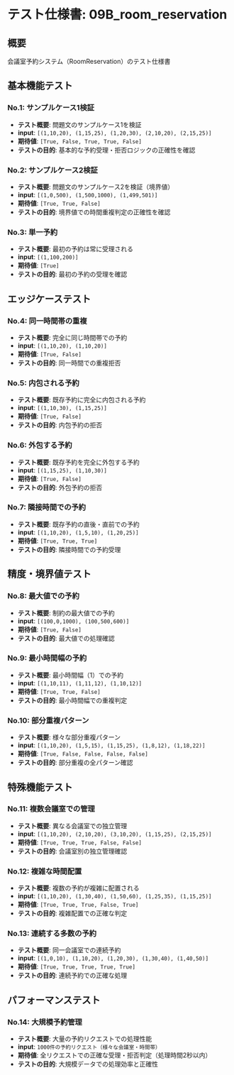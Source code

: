 # テスト仕様書: 09B_room_reservation

## 概要
会議室予約システム（RoomReservation）のテスト仕様書

## 基本機能テスト

### No.1: サンプルケース1検証
- **テスト概要**: 問題文のサンプルケース1を検証
- **input**: `[(1,10,20), (1,15,25), (1,20,30), (2,10,20), (2,15,25)]`
- **期待値**: `[True, False, True, True, False]`
- **テストの目的**: 基本的な予約受理・拒否ロジックの正確性を確認

### No.2: サンプルケース2検証
- **テスト概要**: 問題文のサンプルケース2を検証（境界値）
- **input**: `[(1,0,500), (1,500,1000), (1,499,501)]`
- **期待値**: `[True, True, False]`
- **テストの目的**: 境界値での時間重複判定の正確性を確認

### No.3: 単一予約
- **テスト概要**: 最初の予約は常に受理される
- **input**: `[(1,100,200)]`
- **期待値**: `[True]`
- **テストの目的**: 最初の予約の受理を確認

## エッジケーステスト

### No.4: 同一時間帯の重複
- **テスト概要**: 完全に同じ時間帯での予約
- **input**: `[(1,10,20), (1,10,20)]`
- **期待値**: `[True, False]`
- **テストの目的**: 同一時間での重複拒否

### No.5: 内包される予約
- **テスト概要**: 既存予約に完全に内包される予約
- **input**: `[(1,10,30), (1,15,25)]`
- **期待値**: `[True, False]`
- **テストの目的**: 内包予約の拒否

### No.6: 外包する予約
- **テスト概要**: 既存予約を完全に外包する予約
- **input**: `[(1,15,25), (1,10,30)]`
- **期待値**: `[True, False]`
- **テストの目的**: 外包予約の拒否

### No.7: 隣接時間での予約
- **テスト概要**: 既存予約の直後・直前での予約
- **input**: `[(1,10,20), (1,5,10), (1,20,25)]`
- **期待値**: `[True, True, True]`
- **テストの目的**: 隣接時間での予約受理

## 精度・境界値テスト

### No.8: 最大値での予約
- **テスト概要**: 制約の最大値での予約
- **input**: `[(100,0,1000), (100,500,600)]`
- **期待値**: `[True, False]`
- **テストの目的**: 最大値での処理確認

### No.9: 最小時間幅の予約
- **テスト概要**: 最小時間幅（1）での予約
- **input**: `[(1,10,11), (1,11,12), (1,10,12)]`
- **期待値**: `[True, True, False]`
- **テストの目的**: 最小時間幅での重複判定

### No.10: 部分重複パターン
- **テスト概要**: 様々な部分重複パターン
- **input**: `[(1,10,20), (1,5,15), (1,15,25), (1,8,12), (1,18,22)]`
- **期待値**: `[True, False, False, False, False]`
- **テストの目的**: 部分重複の全パターン確認

## 特殊機能テスト

### No.11: 複数会議室での管理
- **テスト概要**: 異なる会議室での独立管理
- **input**: `[(1,10,20), (2,10,20), (3,10,20), (1,15,25), (2,15,25)]`
- **期待値**: `[True, True, True, False, False]`
- **テストの目的**: 会議室別の独立管理確認

### No.12: 複雑な時間配置
- **テスト概要**: 複数の予約が複雑に配置される
- **input**: `[(1,10,20), (1,30,40), (1,50,60), (1,25,35), (1,15,25)]`
- **期待値**: `[True, True, True, False, True]`
- **テストの目的**: 複雑配置での正確な判定

### No.13: 連続する多数の予約
- **テスト概要**: 同一会議室での連続予約
- **input**: `[(1,0,10), (1,10,20), (1,20,30), (1,30,40), (1,40,50)]`
- **期待値**: `[True, True, True, True, True]`
- **テストの目的**: 連続予約での正確な処理

## パフォーマンステスト

### No.14: 大規模予約管理
- **テスト概要**: 大量の予約リクエストでの処理性能
- **input**: `1000件の予約リクエスト（様々な会議室・時間帯）`
- **期待値**: 全リクエストでの正確な受理・拒否判定（処理時間2秒以内）
- **テストの目的**: 大規模データでの処理効率と正確性
